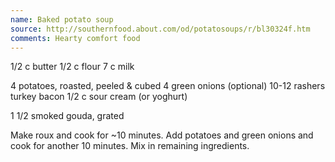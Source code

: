 ```yaml
---
name: Baked potato soup
source: http://southernfood.about.com/od/potatosoups/r/bl30324f.htm
comments: Hearty comfort food
---
```


1/2 c butter
1/2 c flour
7 c milk

4 potatoes, roasted, peeled & cubed
4 green onions (optional)
10-12 rashers turkey bacon
1/2 c sour cream (or yoghurt)

1 1/2 smoked gouda, grated

Make roux and cook for ~10 minutes.  Add potatoes and green onions and cook for another 10 minutes.  Mix in remaining ingredients.

